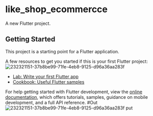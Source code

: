 # like_shop_ecommercce

A new Flutter project.

## Getting Started

This project is a starting point for a Flutter application.

A few resources to get you started if this is your first Flutter project:
![232321151-37b8be99-71fe-4eb8-9125-d96a36aa283f](https://user-images.githubusercontent.com/52137517/233355388-17b3c5c7-f3ea-4cfe-af8b-e8437d00281a.png)

- [Lab: Write your first Flutter app](https://docs.flutter.dev/get-started/codelab)
- [Cookbook: Useful Flutter samples](https://docs.flutter.dev/cookbook)

For help getting started with Flutter development, view the
[online documentation](https://docs.flutter.dev/), which offers tutorials,
samples, guidance on mobile development, and a full API reference.
#Out![232321151-37b8be99-71fe-4eb8-9125-d96a36aa283f](https://user-images.githubusercontent.com/52137517/233355439-928e8574-265b-4b20-9246-3d6fc2cb3d79.png)
put


